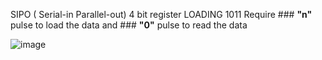 SIPO ( Serial-in Parallel-out) 4 bit register 
LOADING  1011
Require ### **"n"** pulse to load the data
and ### **"0"** pulse to read the data

![image](https://user-images.githubusercontent.com/81949971/214814137-40dd6bf9-b168-45da-90e4-ab1ade7e3e30.png)
